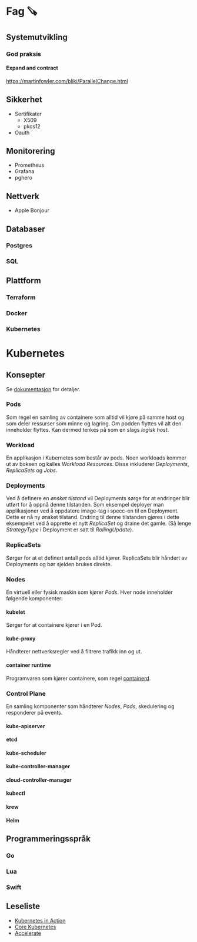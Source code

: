 Fag 🪚
======

Systemutvikling
---------------

### God praksis

#### Expand and contract

https://martinfowler.com/bliki/ParallelChange.html

Sikkerhet
---------

-	Sertifikater
	-	X509
	-	pkcs12
-	Oauth

Monitorering
------------

-	Prometheus
-	Grafana
-	pghero

Nettverk
--------

-	Apple Bonjour

Databaser
---------

### Postgres

### SQL

Plattform
---------

### Terraform

### Docker

### Kubernetes

Kubernetes
==========

Konsepter
---------

Se [dokumentasjon](https://kubernetes.io/docs) for detaljer.

### Pods

Som regel en samling av containere som alltid vil kjøre på samme host og som deler ressurser som minne og lagring. Om podden flyttes vil alt den inneholder flyttes. Kan dermed tenkes på som en slags *logisk host*.

### Workload

En applikasjon i Kubernetes som består av pods. Noen workloads kommer ut av boksen og kalles *Workload Resources*. Disse inkluderer *Deployments*, *ReplicaSets* og *Jobs*.

### Deployments

Ved å definere en *ønsket tilstand* vil Deployments sørge for at endringer blir utført for å oppnå denne tilstanden. Som eksempel deployer man applikasjoner ved å oppdatere image-tag i specc-en til en Deployment. Dette er nå ny ønsket tilstand. Endring til denne tilstanden gjøres i dette eksempelet ved å opprette et nytt *ReplicaSet* og draine det gamle. (Så lenge *StrategyType* i Deployment er satt til *RollingUpdate*).

### ReplicaSets

Sørger for at et definert antall pods alltid kjører. ReplicaSets blir håndert av Deployments og bør sjelden brukes direkte.

### Nodes

En virtuell eller fysisk maskin som kjører *Pods*. Hver node inneholder følgende komponenter:

#### kubelet

Sørger for at containere kjører i en Pod.

#### kube-proxy

Håndterer nettverksregler ved å filtrere trafikk inn og ut.

#### container runtime

Programvaren som kjører containere, som regel [containerd](https://containerd.io/docs/).

### Control Plane

En samling komponenter som håndterer *Nodes*, *Pods*, skedulering og responderer på events.

#### kube-apiserver

#### etcd

#### kube-scheduler

#### kube-controller-manager

#### cloud-controller-manager

#### kubectl

#### krew

#### Helm

Programmeringsspråk
-------------------

### Go

### Lua

### Swift

Leseliste
---------

-	[Kubernetes in Action](https://www.manning.com/books/kubernetes-in-action)
-	[Core Kubernetes](https://www.manning.com/books/core-kubernetes)
-	[Accelerate](https://books.apple.com/no/book/accelerate-the-science-of-lean-software-and/id1604511060)
